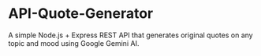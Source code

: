 # API-Quote-Generator
A simple Node.js + Express REST API that generates original quotes on any topic and mood using Google Gemini AI.
